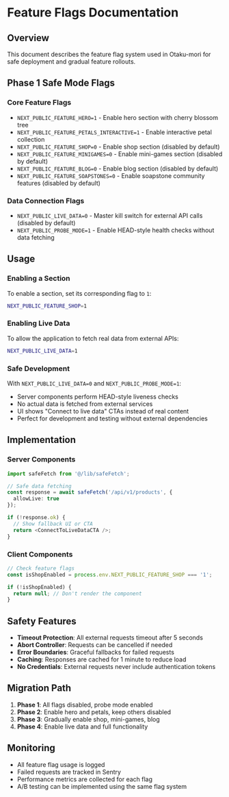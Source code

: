# Feature Flags Documentation

## Overview

This document describes the feature flag system used in Otaku-mori for safe deployment and gradual feature rollouts.

## Phase 1 Safe Mode Flags

### Core Feature Flags

- `NEXT_PUBLIC_FEATURE_HERO=1` - Enable hero section with cherry blossom tree
- `NEXT_PUBLIC_FEATURE_PETALS_INTERACTIVE=1` - Enable interactive petal collection
- `NEXT_PUBLIC_FEATURE_SHOP=0` - Enable shop section (disabled by default)
- `NEXT_PUBLIC_FEATURE_MINIGAMES=0` - Enable mini-games section (disabled by default)
- `NEXT_PUBLIC_FEATURE_BLOG=0` - Enable blog section (disabled by default)
- `NEXT_PUBLIC_FEATURE_SOAPSTONES=0` - Enable soapstone community features (disabled by default)

### Data Connection Flags

- `NEXT_PUBLIC_LIVE_DATA=0` - Master kill switch for external API calls (disabled by default)
- `NEXT_PUBLIC_PROBE_MODE=1` - Enable HEAD-style health checks without data fetching

## Usage

### Enabling a Section

To enable a section, set its corresponding flag to `1`:

```bash
NEXT_PUBLIC_FEATURE_SHOP=1
```

### Enabling Live Data

To allow the application to fetch real data from external APIs:

```bash
NEXT_PUBLIC_LIVE_DATA=1
```

### Safe Development

With `NEXT_PUBLIC_LIVE_DATA=0` and `NEXT_PUBLIC_PROBE_MODE=1`:

- Server components perform HEAD-style liveness checks
- No actual data is fetched from external services
- UI shows "Connect to live data" CTAs instead of real content
- Perfect for development and testing without external dependencies

## Implementation

### Server Components

```typescript
import safeFetch from '@/lib/safeFetch';

// Safe data fetching
const response = await safeFetch('/api/v1/products', {
  allowLive: true
});

if (!response.ok) {
  // Show fallback UI or CTA
  return <ConnectToLiveDataCTA />;
}
```

### Client Components

```typescript
// Check feature flags
const isShopEnabled = process.env.NEXT_PUBLIC_FEATURE_SHOP === '1';

if (!isShopEnabled) {
  return null; // Don't render the component
}
```

## Safety Features

- **Timeout Protection**: All external requests timeout after 5 seconds
- **Abort Controller**: Requests can be cancelled if needed
- **Error Boundaries**: Graceful fallbacks for failed requests
- **Caching**: Responses are cached for 1 minute to reduce load
- **No Credentials**: External requests never include authentication tokens

## Migration Path

1. **Phase 1**: All flags disabled, probe mode enabled
2. **Phase 2**: Enable hero and petals, keep others disabled
3. **Phase 3**: Gradually enable shop, mini-games, blog
4. **Phase 4**: Enable live data and full functionality

## Monitoring

- All feature flag usage is logged
- Failed requests are tracked in Sentry
- Performance metrics are collected for each flag
- A/B testing can be implemented using the same flag system
